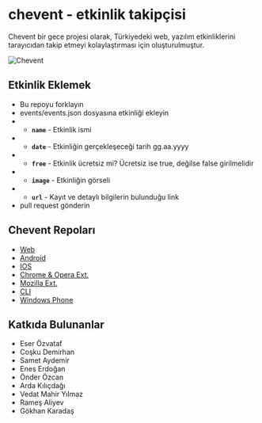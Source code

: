 # chevent - etkinlik takipçisi

Chevent bir gece projesi olarak, Türkiyedeki web, yazılım etkinliklerini tarayıcıdan takip etmeyi kolaylaştırması için oluşturulmuştur.

![Chevent](https://raw.githubusercontent.com/codeui/chevent/master/screenshot.png)

## Etkinlik Eklemek

- Bu repoyu forklayın
- events/events.json dosyasına etkinliği ekleyin
- - **`name`** - Etkinlik ismi
- - **`date`** - Etkinliğin gerçekleşeceği tarih gg.aa.yyyy
- - **`free`** - Etkinlik ücretsiz mi? Ücretsiz ise true, değilse false girilmelidir
- - **`image`** - Etkinliğin görseli
- - **`url`** - Kayıt ve detaylı bilgilerin bulunduğu link
- pull request gönderin

## Chevent Repoları

- [Web](https://github.com/codeui/chevent-web)
- [Android](https://github.com/codeui/chevent-android)
- [IOS](https://github.com/codeui/chevent-ios)
- [Chrome & Opera Ext.](https://github.com/codeui/chevent-chrome)
- [Mozilla Ext.](https://github.com/codeui/chevent-mozilla)
- [CLI](https://github.com/codeui/chevent-js-cli)
- [Windows Phone](https://github.com/codeui/chevent-windows10)

## Katkıda Bulunanlar

* Eser Özvataf
* Coşku Demirhan
* Samet Aydemir
* Enes Erdoğan
* Önder Özcan
* Arda Kılıçdağı
* Vedat Mahir Yılmaz
* Rameş Aliyev
* Gökhan Karadaş
